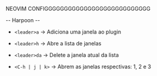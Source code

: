 NEOVIM CONFIGGGGGGGGGGGGGGGGGGGGGGGGGGG

-- Harpoon --
- `<leader>a` -> Adiciona uma janela ao plugin
- `<leader>h` -> Abre a lista de janelas
- `<leader>da` -> Delete a janela atual da lista

- `<C-h | j | k>` -> Abrem as janelas respectivas: 1, 2 e 3
